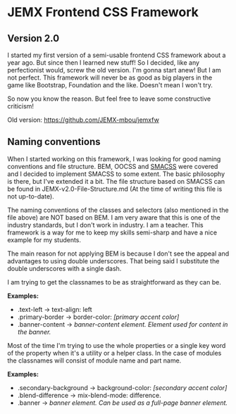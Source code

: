 # JEMX Frontend CSS Framework
## Version 2.0

I started my first version of a semi-usable frontend CSS framework about a year ago. But since then I learned new stuff! So I decided, like any perfectionist would, screw the old version. I'm gonna start anew!
But I am not perfect. This framework will never be as good as big players in the game like Bootstrap, Foundation and the like. Doesn't mean I won't try. 

So now you know the reason. 
But feel free to leave some constructive criticism! 

Old version: https://github.com/JEMX-mbou/jemxfw

## Naming conventions
When I started working on this framework, I was looking for good naming conventions and file structure. BEM, OOCSS and [SMACSS](http://smacss.com/book) were covered and I decided to implement SMACSS to some extent. 
The basic philosophy is there, but I've extended it a bit. The file structure based on SMACSS can be found in JEMX-v2.0-File-Structure.md (At the time of writing this file is not up-to-date).

The naming conventions of the classes and selectors (also mentioned in the file above) are NOT based on BEM. I am very aware that this is one of the industry standards, but I don't work in industry. I am a teacher. 
This framework is a way for me to keep my skills semi-sharp and have a nice example for my students. 

The main reason for not applying BEM is because I don't see the appeal and advantages to using double underscores. That being said I substitute the double underscores with a single dash. 

I am trying to get the classnames to be as straightforward as they can be. 

**Examples:** 
- .text-left -> text-align: left
- .primary-border -> border-color: *[primary accent color]*
- .banner-content -> *banner-content element. Element used for content in the banner.*


Most of the time I'm trying to use the whole properties or a single key word of the property when it's a utility or a helper class. 
In the case of modules the classnames will consist of module name and part name. 

**Examples:**
- .secondary-background -> background-color: *[secondary accent color]*
- .blend-difference -> mix-blend-mode: difference.
- .banner -> *banner element. Can be used as a full-page banner element.*

